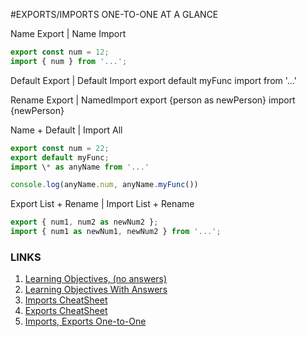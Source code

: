#EXPORTS/IMPORTS ONE-TO-ONE AT A GLANCE

Name Export | Name Import

```js
export const num = 12;
import { num } from '...';
```

Default Export | Default Import
export default myFunc
import <youMakeUpName> from '...'

Rename Export | NamedImport
export {person as newPerson}
import {newPerson}

Name + Default | Import All

```js
export const num = 22;
export default myFunc;
import \* as anyName from '...'

console.log(anyName.num, anyName.myFunc())
```

Export List + Rename | Import List + Rename

```js
export { num1, num2 as newNum2 };
import { num1 as newNum1, newNum2 } from '...';
```

### LINKS

1. [Learning Objectives, (no answers)](./learning-objectives-empty.md)
2. [Learning Objectives With Answers](./learning-objectives-filled.md)
3. [Imports CheatSheet](./imports-cheatsheet.md)
4. [Exports CheatSheet](./exports-cheatsheet.md)
5. [Imports, Exports One-to-One](./import-export-glance.md)
